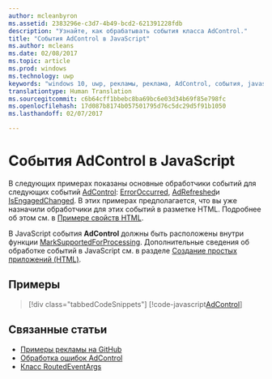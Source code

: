 ```yaml
---
author: mcleanbyron
ms.assetid: 2383296e-c3d7-4b49-bcd2-621391228fdb
description: "Узнайте, как обрабатывать события класса AdControl."
title: "События AdControl в JavaScript"
ms.author: mcleans
ms.date: 02/08/2017
ms.topic: article
ms.prod: windows
ms.technology: uwp
keywords: "windows 10, uwp, рекламы, реклама, AdControl, события, javascript"
translationtype: Human Translation
ms.sourcegitcommit: c6b64cff1bbebc8ba69bc6e03d34b69f85e798fc
ms.openlocfilehash: 17d087b8174b057501795d76c5dc29d5f91b1050
ms.lasthandoff: 02/07/2017

---
```


# <a name="adcontrol-events-in-javascript"></a>События AdControl в JavaScript

В следующих примерах показаны основные обработчики событий для следующих событий [AdControl](https://msdn.microsoft.com/library/windows/apps/microsoft.advertising.winrt.ui.adcontrol.aspx): [ErrorOccurred](https://msdn.microsoft.com/library/windows/apps/xaml/microsoft.advertising.winrt.ui.adcontrol.erroroccurred.aspx), [AdRefreshed](https://msdn.microsoft.com/library/windows/apps/xaml/microsoft.advertising.winrt.ui.adcontrol.adrefreshed.aspx)и [IsEngagedChanged](https://msdn.microsoft.com/library/windows/apps/xaml/microsoft.advertising.winrt.ui.adcontrol.isengagedchanged.aspx). В этих примерах предполагается, что вы уже назначили обработчики для этих событий в разметке HTML. Подробнее об этом см. в [Примере свойств HTML](html-properties-example.md).

В JavaScript события **AdControl** должны быть расположены внутри функции [MarkSupportedForProcessing](http://msdn.microsoft.com/library/windows/apps/Hh967819.aspx). Дополнительные сведения об обработке событий в JavaScript см. в разделе [Создание простых приложений (HTML)](https://msdn.microsoft.com/library/windows/apps/hh780660.aspx#adding-event-handlers).

## <a name="examples"></a>Примеры

> [!div class="tabbedCodeSnippets"]
[!code-javascript[AdControl](./code/AdvertisingSamples/AdControlSamples/js/main.js#EventHandlers)]

## <a name="related-topics"></a>Связанные статьи

* [Примеры рекламы на GitHub](http://aka.ms/githubads)
* [Обработка ошибок AdControl](adcontrol-error-handling.md)
* [Класс RoutedEventArgs](http://msdn.microsoft.com/library/system.windows.routedeventargs.aspx)

 

 

